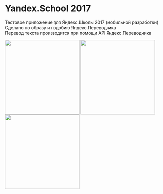 ﻿# Yandex.School 2017
Тестовое приложение для Яндекс.Школы 2017 (мобильной разработки)</br>
Сделано по образу и подобию Яндекс.Переводчика</br>
Перевод текста производится при помощи API Яндекс.Переводчика

<img align="left" src="https://github.com/iamkatrechko/Yandex.School-2017/blob/master/raw/1.png" width="240">
<img align="left" src="https://github.com/iamkatrechko/Yandex.School-2017/blob/master/raw/2.png" width="240">
<img align="left" src="https://github.com/iamkatrechko/Yandex.School-2017/blob/master/raw/3.png" width="240">
